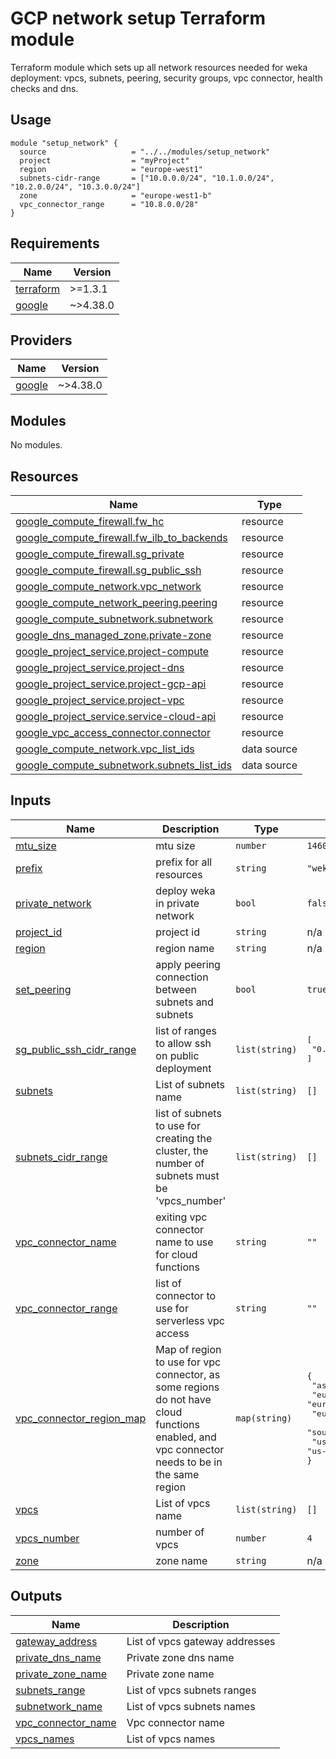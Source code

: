 # GCP network setup Terraform module
Terraform module which sets up all network resources needed for weka deployment: vpcs, subnets, peering, 
security groups, vpc connector, health checks and dns.

## Usage
```hcl
module "setup_network" {
  source                   = "../../modules/setup_network"
  project                  = "myProject"
  region                   = "europe-west1"
  subnets-cidr-range       = ["10.0.0.0/24", "10.1.0.0/24", "10.2.0.0/24", "10.3.0.0/24"]
  zone                     = "europe-west1-b"
  vpc_connector_range      = "10.8.0.0/28"
}
```

<!-- BEGIN_TF_DOCS -->
## Requirements

| Name | Version |
|------|---------|
| <a name="requirement_terraform"></a> [terraform](#requirement\_terraform) | >=1.3.1 |
| <a name="requirement_google"></a> [google](#requirement\_google) | ~>4.38.0 |

## Providers

| Name | Version |
|------|---------|
| <a name="provider_google"></a> [google](#provider\_google) | ~>4.38.0 |

## Modules

No modules.

## Resources

| Name | Type |
|------|------|
| [google_compute_firewall.fw_hc](https://registry.terraform.io/providers/hashicorp/google/latest/docs/resources/compute_firewall) | resource |
| [google_compute_firewall.fw_ilb_to_backends](https://registry.terraform.io/providers/hashicorp/google/latest/docs/resources/compute_firewall) | resource |
| [google_compute_firewall.sg_private](https://registry.terraform.io/providers/hashicorp/google/latest/docs/resources/compute_firewall) | resource |
| [google_compute_firewall.sg_public_ssh](https://registry.terraform.io/providers/hashicorp/google/latest/docs/resources/compute_firewall) | resource |
| [google_compute_network.vpc_network](https://registry.terraform.io/providers/hashicorp/google/latest/docs/resources/compute_network) | resource |
| [google_compute_network_peering.peering](https://registry.terraform.io/providers/hashicorp/google/latest/docs/resources/compute_network_peering) | resource |
| [google_compute_subnetwork.subnetwork](https://registry.terraform.io/providers/hashicorp/google/latest/docs/resources/compute_subnetwork) | resource |
| [google_dns_managed_zone.private-zone](https://registry.terraform.io/providers/hashicorp/google/latest/docs/resources/dns_managed_zone) | resource |
| [google_project_service.project-compute](https://registry.terraform.io/providers/hashicorp/google/latest/docs/resources/project_service) | resource |
| [google_project_service.project-dns](https://registry.terraform.io/providers/hashicorp/google/latest/docs/resources/project_service) | resource |
| [google_project_service.project-gcp-api](https://registry.terraform.io/providers/hashicorp/google/latest/docs/resources/project_service) | resource |
| [google_project_service.project-vpc](https://registry.terraform.io/providers/hashicorp/google/latest/docs/resources/project_service) | resource |
| [google_project_service.service-cloud-api](https://registry.terraform.io/providers/hashicorp/google/latest/docs/resources/project_service) | resource |
| [google_vpc_access_connector.connector](https://registry.terraform.io/providers/hashicorp/google/latest/docs/resources/vpc_access_connector) | resource |
| [google_compute_network.vpc_list_ids](https://registry.terraform.io/providers/hashicorp/google/latest/docs/data-sources/compute_network) | data source |
| [google_compute_subnetwork.subnets_list_ids](https://registry.terraform.io/providers/hashicorp/google/latest/docs/data-sources/compute_subnetwork) | data source |

## Inputs

| Name | Description | Type | Default | Required |
|------|-------------|------|---------|:--------:|
| <a name="input_mtu_size"></a> [mtu\_size](#input\_mtu\_size) | mtu size | `number` | `1460` | no |
| <a name="input_prefix"></a> [prefix](#input\_prefix) | prefix for all resources | `string` | `"weka"` | no |
| <a name="input_private_network"></a> [private\_network](#input\_private\_network) | deploy weka in private network | `bool` | `false` | no |
| <a name="input_project_id"></a> [project\_id](#input\_project\_id) | project id | `string` | n/a | yes |
| <a name="input_region"></a> [region](#input\_region) | region name | `string` | n/a | yes |
| <a name="input_set_peering"></a> [set\_peering](#input\_set\_peering) | apply peering connection between subnets and subnets | `bool` | `true` | no |
| <a name="input_sg_public_ssh_cidr_range"></a> [sg\_public\_ssh\_cidr\_range](#input\_sg\_public\_ssh\_cidr\_range) | list of ranges to allow ssh on public deployment | `list(string)` | <pre>[<br>  "0.0.0.0/0"<br>]</pre> | no |
| <a name="input_subnets"></a> [subnets](#input\_subnets) | List of subnets name | `list(string)` | `[]` | no |
| <a name="input_subnets_cidr_range"></a> [subnets\_cidr\_range](#input\_subnets\_cidr\_range) | list of subnets to use for creating the cluster, the number of subnets must be 'vpcs\_number' | `list(string)` | `[]` | no |
| <a name="input_vpc_connector_name"></a> [vpc\_connector\_name](#input\_vpc\_connector\_name) | exiting vpc connector name to use for cloud functions | `string` | `""` | no |
| <a name="input_vpc_connector_range"></a> [vpc\_connector\_range](#input\_vpc\_connector\_range) | list of connector to use for serverless vpc access | `string` | `""` | no |
| <a name="input_vpc_connector_region_map"></a> [vpc\_connector\_region\_map](#input\_vpc\_connector\_region\_map) | Map of region to use for vpc connector, as some regions do not have cloud functions enabled, and vpc connector needs to be in the same region | `map(string)` | <pre>{<br>  "asia-south2": "asia-south1",<br>  "europe-north1": "europe-west1",<br>  "europe-west4": "europe-west1",<br>  "southamerica-west1": "northamerica-northeast1",<br>  "us-east5": "us-east1"<br>}</pre> | no |
| <a name="input_vpcs"></a> [vpcs](#input\_vpcs) | List of vpcs name | `list(string)` | `[]` | no |
| <a name="input_vpcs_number"></a> [vpcs\_number](#input\_vpcs\_number) | number of vpcs | `number` | `4` | no |
| <a name="input_zone"></a> [zone](#input\_zone) | zone name | `string` | n/a | yes |

## Outputs

| Name | Description |
|------|-------------|
| <a name="output_gateway_address"></a> [gateway\_address](#output\_gateway\_address) | List of vpcs gateway addresses |
| <a name="output_private_dns_name"></a> [private\_dns\_name](#output\_private\_dns\_name) | Private zone dns name |
| <a name="output_private_zone_name"></a> [private\_zone\_name](#output\_private\_zone\_name) | Private zone name |
| <a name="output_subnets_range"></a> [subnets\_range](#output\_subnets\_range) | List of vpcs subnets ranges |
| <a name="output_subnetwork_name"></a> [subnetwork\_name](#output\_subnetwork\_name) | List of vpcs subnets names |
| <a name="output_vpc_connector_name"></a> [vpc\_connector\_name](#output\_vpc\_connector\_name) | Vpc connector name |
| <a name="output_vpcs_names"></a> [vpcs\_names](#output\_vpcs\_names) | List of vpcs names |
<!-- END_TF_DOCS -->
